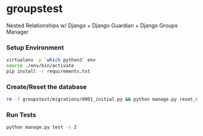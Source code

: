 # groupstest
Nested Relationships w/ Django + Django Guardian + Django Groups Manager

### Setup Environment

```bash
virtualenv -p `which python3` env
source ./env/bin/activate
pip install -r requirements.txt
```

### Create/Reset the database

```bash
rm -f groupstest/migrations/0001_initial.py && python manage.py reset_db --noinput && python manage.py makemigrations && python manage.py migrate
```

### Run Tests

```bash
python manage.py test -v 2
```

